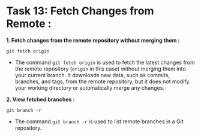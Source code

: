 # Task 13: Fetch Changes from Remote :
**1. Fetch changes from the remote repository without merging them :**
```
git fetch origin
```
+ The command ```git fetch origin``` is used to fetch the latest changes from the remote repository (```origin``` in this case) without merging them into your current branch. It downloads new data, such as commits, branches, and tags, from the remote repository, but it does not modify your working directory or automatically merge any changes.

**2. View fetched branches :**
```
git branch -r
```
+ The command ```git branch -r``` is used to list remote branches in a Git repository.

